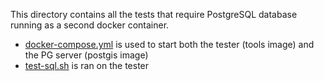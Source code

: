 This directory contains all the tests that require PostgreSQL database running as a second docker container.

* [docker-compose.yml](./docker-compose.yml) is used to start both the tester (tools image) and the PG server (postgis image)
* [test-sql.sh](./test-sql.sh) is ran on the tester

